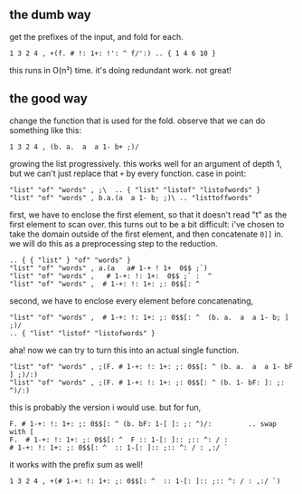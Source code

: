 ## the dumb way

get the prefixes of the input, and fold for each.

```
1 3 2 4 , +(f. # !: 1+: !': ^ f/':) .. { 1 4 6 10 }
```

this runs in O(n²) time. it's doing redundant work. not great!

## the good way

change the function that is used for the fold. observe that we can do something like this:

```
1 3 2 4 , (b. a.  a  a 1- b+ ;)/
```
growing the list progressively. this works well for an argument of depth 1, but we can't just replace that `+` by every function. case in point:

```
"list" "of" "words" , ;\  .. { "list" "listof" "listofwords" }
"list" "of" "words" , b.a.(a  a 1- b; ;)\ .. "listtoffwords"
```
first, we have to enclose the first element, so that it doesn't read "t" as the first element to scan over. this turns out to be a bit difficult: i've chosen to take the domain outside of the first element, and then concatenate `0]]` in. we will do this as a preprocessing step to the reduction.

```
.. { { "list" } "of" "words" }
"list" "of" "words" , a.(a   a# 1-+ ! 1+  0$$ ;`)
"list" "of" "words" ,   # 1-+: !: 1+:  0$$ ;` :  ^
"list" "of" "words" ,  # 1-+: !: 1+: ;: 0$$[: ^
```
second, we have to enclose every element before concatenating,

```
"list" "of" "words" ,  # 1-+: !: 1+: ;: 0$$[: ^  (b. a.  a  a 1- b; ] ;)/
.. { "list" "listof" "listofwords" }
```
aha! now we can try to turn this into an actual single function.

```
"list" "of" "words" , ;(F. # 1-+: !: 1+: ;: 0$$[: ^ (b. a.  a  a 1- bF ] ;)/:)
"list" "of" "words" , ;(F. # 1-+: !: 1+: ;: 0$$[: ^ (b. 1- bF: ]: ;: ^)/:)
```
this is probably the version i would use. but for fun,
```
F. # 1-+: !: 1+: ;: 0$$[: ^ (b. bF: 1-[ ]: ;: ^)/:         .. swap with [
F.  # 1-+: !: 1+: ;: 0$$[: ^  F :: 1-[: ]:: ;:: ^: / :     
# 1-+: !: 1+: ;: 0$$[: ^  :: 1-[: ]:: ;:: ^: / : ,:/ `
```
it works with the prefix sum as well!
```
1 3 2 4 , +(# 1-+: !: 1+: ;: 0$$[: ^  :: 1-[: ]:: ;:: ^: / : ,:/ `)
```